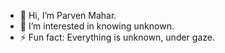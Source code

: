 - 👋 Hi, I’m Parven Mahar.
- 👀 I’m interested in knowing unknown.
- ⚡ Fun fact: Everything is unknown, under gaze.

<!---
parvenmahar/parvenmahar is a ✨ special ✨ repository because its `README.md` (this file) appears on your GitHub profile.
You can click the Preview link to take a look at your changes.
--->
